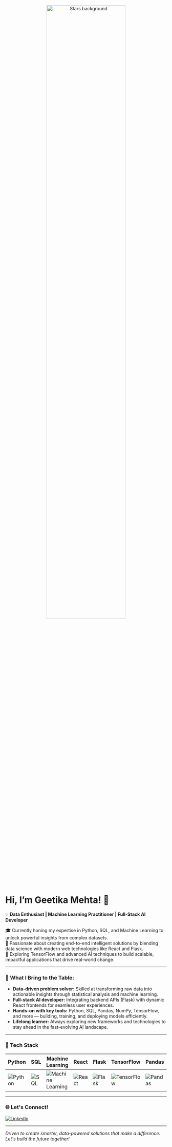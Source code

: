 <p align="center">
  <img src="![dns-dgn-9wH624ALFQA-unsplash](https://github.com/user-attachments/assets/a158d1d3-c01f-40a9-a4f4-9502f13a6eab)" width="70%" alt="Stars background"/>
</p>

# Hi, I’m Geetika Mehta! 👋

💡 **Data Enthusiast | Machine Learning Practitioner | Full-Stack AI Developer**

🎓 Currently honing my expertise in Python, SQL, and Machine Learning to unlock powerful insights from complex datasets.  
🚀 Passionate about creating end-to-end intelligent solutions by blending data science with modern web technologies like React and Flask.  
🤖 Exploring TensorFlow and advanced AI techniques to build scalable, impactful applications that drive real-world change.

---

### 💼 What I Bring to the Table:

- **Data-driven problem solver:** Skilled at transforming raw data into actionable insights through statistical analysis and machine learning.  
- **Full-stack AI developer:** Integrating backend APIs (Flask) with dynamic React frontends for seamless user experiences.  
- **Hands-on with key tools:** Python, SQL, Pandas, NumPy, TensorFlow, and more — building, training, and deploying models efficiently.  
- **Lifelong learner:** Always exploring new frameworks and technologies to stay ahead in the fast-evolving AI landscape.

---

### 🌟 Tech Stack

| Python | SQL | Machine Learning | React | Flask | TensorFlow | Pandas | NumPy |
|--------|-----|------------------|-------|-------|------------|--------|-------|
| ![Python](https://img.shields.io/badge/-Python-3776AB?style=for-the-badge&logo=python&logoColor=white) | ![SQL](https://img.shields.io/badge/-SQL-4479A1?style=for-the-badge&logo=mysql&logoColor=white) | ![Machine Learning](https://img.shields.io/badge/-Machine_Learning-F7931E?style=for-the-badge&logo=apachekafka&logoColor=white) | ![React](https://img.shields.io/badge/-React-20232A?style=for-the-badge&logo=react&logoColor=61DAFB) | ![Flask](https://img.shields.io/badge/-Flask-000000?style=for-the-badge&logo=flask&logoColor=white) | ![TensorFlow](https://img.shields.io/badge/-TensorFlow-FF6F00?style=for-the-badge&logo=tensorflow&logoColor=white) | ![Pandas](https://img.shields.io/badge/-Pandas-150458?style=for-the-badge&logo=pandas&logoColor=white) | ![NumPy](https://img.shields.io/badge/-NumPy-013243?style=for-the-badge&logo=numpy&logoColor=white) |

---

### 🌐 Let's Connect!

[![LinkedIn](https://img.shields.io/badge/-LinkedIn-0077B5?style=for-the-badge&logo=linkedin&logoColor=white)](https://www.linkedin.com/in/geetika-mehta-137997298/)

---

*Driven to create smarter, data-powered solutions that make a difference. Let's build the future together!*
